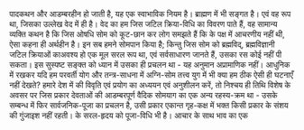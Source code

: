 पादकथन
और आडम्बरहीन हो जाती है, यह एक स्वाभाविक नियम है। ब्राह्मण में
भी सङ्गत है। एवं वह रूप था, जिसका उल्लेख वेद में ही है। वेद का
हम जिस जटिल क्रिया-विधि का विवरण पाते हैं, वह सामान्य व्यक्ति
कथन है कि जिस ओषधि सोम को कूट-छान कर लोग समझते हैं कि
के पक्ष में आचरणीय नहीं थी, ऐसा कहना ही अर्थहीन है। इन सब
हमने सोमपान किया है; किन्तु जिस सोम को ब्रह्मविद्, ब्रह्मविज्ञानी
जटिल क्रियाओं काअवश्य हो एक मूल सरल रूप था, एवं सर्वसाधारण
जानते हैं, उसका रस कोई नहीं पी सकता। इस सुस्पष्ट सङ्क्त को ध्यान
में उसका ही प्रचलन था - यह अनुमान अप्रामाणिक नहीं। आधुनिक
में रखकर यदि हम परवर्ती योग और तन्त्र-साधना में अग्नि-सोम तत्त्व
युग में भी क्या हम ठीक ऐसी ही घटनाएँ नहीं देखते? हमारे देश में
की विवृति एवं प्रयोग का अध्ययन एवं अनुशीलन करें, तो निश्चय ही
तिथि विशेष के अवसर पर जिस प्रकार देवताओं की आडम्बरपूर्ण
वैदिक सोमयाग का एक अन्य रहस्य-क्रम था - उसके सम्बन्ध में फिर
सार्वजनिक-पूजा का प्रचलन है, उसी प्रकार एकान्त गृह-कक्ष में भक्त
किसी प्रकार के संशय की गुंजाइश नहीं रहती।
के सरल-हृदय को पूजा-विधि भी है। आचार के साथ भाव का एक